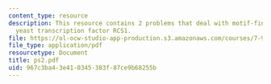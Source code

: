 ```yaml
---
content_type: resource
description: This resource contains 2 problems that deal with motif-finding, and the
  yeast transcription factor RCS1.
file: https://ol-ocw-studio-app-production.s3.amazonaws.com/courses/7-90j-computational-functional-genomics-spring-2005/967c3ba43e410345383f87ce9b68255b_ps2.pdf
file_type: application/pdf
resourcetype: Document
title: ps2.pdf
uid: 967c3ba4-3e41-0345-383f-87ce9b68255b
---
```

